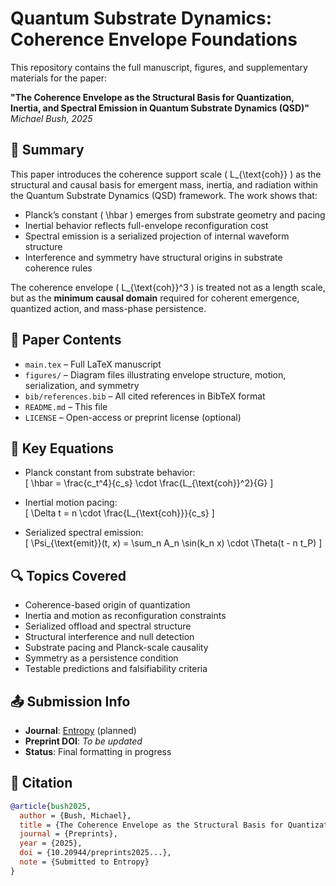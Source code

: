 # Quantum Substrate Dynamics: Coherence Envelope Foundations

This repository contains the full manuscript, figures, and supplementary materials for the paper:

**"The Coherence Envelope as the Structural Basis for Quantization, Inertia, and Spectral Emission in Quantum Substrate Dynamics (QSD)"**  
*Michael Bush, 2025*

## 🧠 Summary

This paper introduces the coherence support scale \( L_{\text{coh}} \) as the structural and causal basis for emergent mass, inertia, and radiation within the Quantum Substrate Dynamics (QSD) framework. The work shows that:

- Planck’s constant \( \hbar \) emerges from substrate geometry and pacing
- Inertial behavior reflects full-envelope reconfiguration cost
- Spectral emission is a serialized projection of internal waveform structure
- Interference and symmetry have structural origins in substrate coherence rules

The coherence envelope \( L_{\text{coh}}^3 \) is treated not as a length scale, but as the **minimum causal domain** required for coherent emergence, quantized action, and mass-phase persistence.

## 📘 Paper Contents

- `main.tex` – Full LaTeX manuscript
- `figures/` – Diagram files illustrating envelope structure, motion, serialization, and symmetry
- `bib/references.bib` – All cited references in BibTeX format
- `README.md` – This file
- `LICENSE` – Open-access or preprint license (optional)

## 🧪 Key Equations

- Planck constant from substrate behavior:  
  \[
  \hbar = \frac{c_t^4}{c_s} \cdot \frac{L_{\text{coh}}^2}{G}
  \]

- Inertial motion pacing:  
  \[
  \Delta t = n \cdot \frac{L_{\text{coh}}}{c_s}
  \]

- Serialized spectral emission:  
  \[
  \Psi_{\text{emit}}(t, x) = \sum_n A_n \sin(k_n x) \cdot \Theta(t - n t_P)
  \]

## 🔍 Topics Covered

- Coherence-based origin of quantization
- Inertia and motion as reconfiguration constraints
- Serialized offload and spectral structure
- Structural interference and null detection
- Substrate pacing and Planck-scale causality
- Symmetry as a persistence condition
- Testable predictions and falsifiability criteria

## 📤 Submission Info

- **Journal**: [Entropy](https://www.mdpi.com/journal/entropy) (planned)
- **Preprint DOI**: *To be updated*
- **Status**: Final formatting in progress

## 📎 Citation

```bibtex
@article{bush2025,
  author = {Bush, Michael},
  title = {The Coherence Envelope as the Structural Basis for Quantization, Inertia, and Spectral Emission in QSD},
  journal = {Preprints},
  year = {2025},
  doi = {10.20944/preprints2025...},
  note = {Submitted to Entropy}
}
